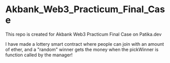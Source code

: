 # Akbank_Web3_Practicum_Final_Case
This repo is created for Akbank Web3 Practicum Final Case on Patika.dev


I have made a lottery smart contract where people can join with an amount of ether, and a "random" winner gets the money when the pickWinner is function called by the manager!
